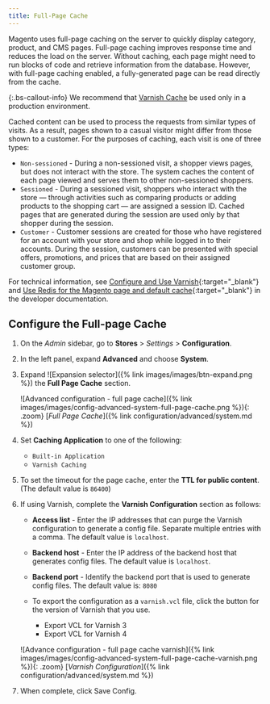 ```yaml
---
title: Full-Page Cache
---
```


Magento uses full-page caching on the server to quickly display category, product, and CMS pages. Full-page caching improves response time and reduces the load on the server. Without caching, each page might need to run blocks of code and retrieve information from the database. However, with full-page caching enabled, a fully-generated page can be read directly from the cache.

{:.bs-callout-info}
We recommend that [Varnish Cache][3] be used only in a production environment.

Cached content can be used to process the requests from similar types of visits. As a result, pages shown to a casual visitor might differ from those shown to a customer. For the purposes of caching, each visit is one of three types:

- `Non-sessioned` - During a non-sessioned visit, a shopper views pages, but does not interact with the store. The system caches the content of each page viewed and serves them to other non-sessioned shoppers.
- `Sessioned` - During a sessioned visit, shoppers who interact with the store — through activities such as comparing products or adding products to the shopping cart — are assigned a session ID. Cached pages that are generated during the session are used only by that shopper during the session.
- `Customer` - Customer sessions are created for those who have registered for an account with your store and shop while logged in to their accounts. During the session, customers can be presented with special offers, promotions, and prices that are based on their assigned customer group.

For technical information, see [Configure and Use Varnish][1]{:target="_blank"} and [Use Redis for the Magento page and default cache][2]{:target="_blank"} in the developer documentation.

## Configure the Full-page Cache

1. On the _Admin_ sidebar, go to **Stores** > _Settings_ > **Configuration**.

1. In the left panel, expand **Advanced** and choose **System**.

1. Expand ![Expansion selector]({% link images/images/btn-expand.png %}) the **Full Page Cache** section.

    ![Advanced configuration - full page cache]({% link images/images/config-advanced-system-full-page-cache.png %}){: .zoom}
    [_Full Page Cache_]({% link configuration/advanced/system.md %})

1. Set **Caching Application** to one of the following:

   - `Built-in Application`
   - `Varnish Caching`

1. To set the timeout for the page cache, enter the **TTL for public content**. (The default value is `86400`)

1. If using Varnish, complete the **Varnish Configuration** section as follows:

   - **Access list** - Enter the IP addresses that can purge the Varnish configuration to generate a config file. Separate multiple entries with a comma. The default value is `localhost`.

   - **Backend host** - Enter the IP address of the backend host that generates config files. The default value is `localhost`.

   - **Backend port** - Identify the backend port that is used to generate config files. The default value is: `8080`

   - To export the configuration as a `varnish.vcl` file, click the button for the version of Varnish that you use.

      - <span class="btn">Export VCL for Varnish 3</span>
      - <span class="btn">Export VCL for Varnish 4</span>

    ![Advance configuration - full page cache varnish]({% link images/images/config-advanced-system-full-page-cache-varnish.png %}){: .zoom}
    [_Varnish Configuration_]({% link configuration/advanced/system.md %})

1. When complete, click <span class="btn">Save Config</span>.

[1]: http://devdocs.magento.com/guides/v2.3/config-guide/varnish/config-varnish.html
[2]: http://devdocs.magento.com/guides/v2.3/config-guide/redis/redis-pg-cache.html
[3]: https://varnish-cache.org/
